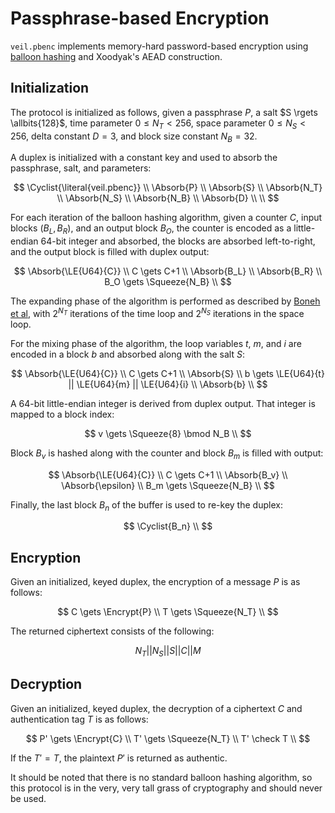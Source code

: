 # Passphrase-based Encryption

`veil.pbenc` implements memory-hard password-based encryption using [balloon hashing][bh] and Xoodyak's AEAD
construction.

## Initialization

The protocol is initialized as follows, given a passphrase $P$, a salt $S \rgets \allbits{128}$, time parameter
$0 \le N_T \lt 256$, space parameter $0 \le N_S \lt 256$, delta constant $D = 3$, and block size constant
$N_B = 32$. 

A duplex is initialized with a constant key and used to absorb the passphrase, salt, and parameters:

$$
\Cyclist{\literal{veil.pbenc}} \\
\Absorb{P} \\
\Absorb{S} \\
\Absorb{N_T} \\
\Absorb{N_S} \\
\Absorb{N_B} \\
\Absorb{D} \\
 \\
$$

For each iteration of the balloon hashing algorithm, given a counter $C$, input blocks $(B_L, B_R)$, and an output block
$B_O$, the counter is encoded as a little-endian 64-bit integer and absorbed, the blocks are absorbed left-to-right, and
the output block is filled with duplex output:

$$
\Absorb{\LE{U64}{C}} \\
C \gets C+1 \\
\Absorb{B_L} \\
\Absorb{B_R} \\
B_O \gets \Squeeze{N_B} \\
$$

The expanding phase of the algorithm is performed as described by [Boneh et al][bh], with $2^{N_T}$ iterations of 
the time loop and $2^{N_S}$ iterations in the space loop.

For the mixing phase of the algorithm, the loop variables $t$, $m$, and $i$ are encoded in a block $b$ and absorbed
along with the salt $S$:

$$
\Absorb{\LE{U64}{C}} \\
C \gets C+1 \\
\Absorb{S} \\
b \gets \LE{U64}{t} || \LE{U64}{m} || \LE{U64}{i} \\
\Absorb{b} \\
$$

A 64-bit little-endian integer is derived from duplex output. That integer is mapped to a block index:

$$
v \gets \Squeeze{8} \bmod N_B \\
$$

Block $B_v$ is hashed along with the counter and block $B_m$ is filled with output:

$$
\Absorb{\LE{U64}{C}} \\
C \gets C+1 \\
\Absorb{B_v} \\
\Absorb{\epsilon} \\
B_m \gets \Squeeze{N_B} \\
$$

Finally, the last block $B_n$ of the buffer is used to re-key the duplex:

$$
\Cyclist{B_n} \\
$$

## Encryption

Given an initialized, keyed duplex, the encryption of a message $P$ is as follows:

$$
C \gets \Encrypt{P} \\
T \gets \Squeeze{N_T} \\
$$

The returned ciphertext consists of the following:

$$
N_T || N_S || S || C || M
$$

## Decryption

Given an initialized, keyed duplex, the decryption of a ciphertext $C$ and authentication tag $T$ is as follows:

$$
P' \gets \Encrypt{C} \\
T' \gets \Squeeze{N_T} \\
T' \check T \\
$$

If the $T' = T$, the plaintext $P'$ is returned as authentic.

It should be noted that there is no standard balloon hashing algorithm, so this protocol is in the very, very tall grass
of cryptography and should never be used.

[bh]: https://eprint.iacr.org/2016/027.pdf